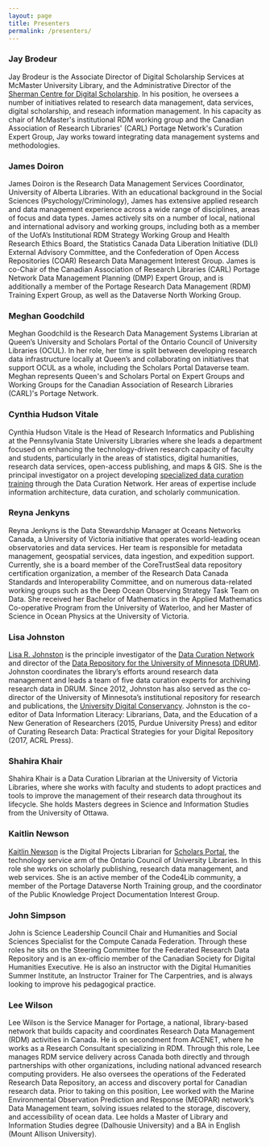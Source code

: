 ```yaml
---
layout: page
title: Presenters
permalink: /presenters/
---
```


### Jay Brodeur
Jay Brodeur is the Associate Director of Digital Scholarship Services at McMaster University Library, and the Administrative Director of the [Sherman Centre for Digital Scholarship](https://scds.ca/). In his position, he oversees a number of initiatives related to research data management, data services, digital scholarship, and reseach information management. In his capacity as chair of McMaster's institutional RDM working group and the Canadian Association of Research Libraries' (CARL) Portage Network's Curation Expert Group, Jay works toward integrating data management systems and methodologies. 

### James Doiron
James Doiron is the Research Data Management Services Coordinator, University of Alberta Libraries. With an educational background in the Social Sciences (Psychology/Criminology), James has extensive applied research and data management experience across a wide range of disciplines, areas of focus and data types. James actively sits on a number of local, national and international advisory and working groups, including both as a member of the UofA’s Institutional RDM Strategy Working Group and Health Research Ethics Board, the Statistics Canada Data Liberation Initiative (DLI) External Advisory Committee, and the Confederation of Open Access Repositories (COAR) Research Data Management Interest Group. James is co-Chair of the Canadian Association of Research Libraries (CARL) Portage Network Data Management Planning (DMP) Expert Group, and is additionally a member of the Portage Research Data Management (RDM) Training Expert Group, as well as the Dataverse North Working Group.   

### Meghan Goodchild
Meghan Goodchild is the Research Data Management Systems Librarian at Queen’s University and Scholars Portal of the Ontario Council of University Libraries (OCUL). In her role, her time is split between developing research data infrastructure locally at Queen’s and collaborating on initiatives that support OCUL as a whole, including the Scholars Portal Dataverse team. Meghan represents Queen's and Scholars Portal on Expert Groups and Working Groups for the Canadian Association of Research Libraries (CARL)'s Portage Network.

### Cynthia Hudson Vitale
Cynthia Hudson Vitale is the Head of Research Informatics and Publishing at the Pennsylvania State University Libraries where she leads a department focused on enhancing the technology-driven research capacity of faculty and students, particularly in the areas of statistics, digital humanities, research data services, open-access publishing, and maps & GIS. She is the principal investigator on a project developing [specialized data curation training](https://sites.psu.edu/dcnworkshops/) through the Data Curation Network. Her areas of expertise include information architecture, data curation, and scholarly communication.

### Reyna Jenkyns
Reyna Jenkyns is the Data Stewardship Manager at Oceans Networks Canada, a University of Victoria initiative that operates world-leading ocean observatories and data services. Her team is responsible for metadata management, geospatial services, data ingestion, and expedition support.  Currently, she is a board member of the CoreTrustSeal data repository certification organization, a member of the Research Data Canada Standards and Interoperability Committee, and on numerous data-related working groups such as the Deep Ocean Observing Strategy Task Team on Data. She received her Bachelor of Mathematics in the Applied Mathematics Co-operative Program from the University of Waterloo, and her Master of Science in Ocean Physics at the University of Victoria.

### Lisa Johnston
[Lisa R. Johnston](https://www.lib.umn.edu/about/staff/lisa-johnston) is the principle investigator of the [Data Curation Network](http://datacurationnetwork.org/) and director of the [Data Repository for the University of Minnesota (DRUM)](http://z.umn.edu/drum). Johnston coordinates the library’s efforts around research data management and leads a team of five data curation experts for archiving research data in DRUM. Since 2012, Johnston has also served as the co-director of the University of Minnesota’s institutional repository for research and publications, the [University Digital Conservancy](http://conservancy.umn.edu/). Johnston is the co-editor of Data Information Literacy: Librarians, Data, and the Education of a New Generation of Researchers (2015, Purdue University Press) and editor of Curating Research Data: Practical Strategies for your Digital Repository (2017, ACRL Press).

### Shahira Khair
Shahira Khair is a Data Curation Librarian at the University of Victoria Libraries, where she works with faculty and students to adopt practices and tools to improve the management of their research data throughout its lifecycle. She holds Masters degrees in Science and Information Studies from the University of Ottawa.

### Kaitlin Newson
[Kaitlin Newson](https://kaitlinnewson.com/) is the Digital Projects Librarian for [Scholars Portal](https://scholarsportal.info/), the technology service arm of the Ontario Council of University Libraries. In this role she works on scholarly publishing, research data management, and web services. She is an active member of the Code4Lib community, a member of the Portage Dataverse North Training group, and the coordinator of the Public Knowledge Project Documentation Interest Group.

### John Simpson
John is Science Leadership Council Chair and Humanities and Social Sciences Specialist for the Compute Canada Federation.  Through these roles he sits on the Steering Committee for the Federated Research Data Repository and is an ex-officio member of the Canadian Society for Digital Humanities Executive.  He is also an instructor with the Digital Humanities Summer Institute, an Instructor Trainer for The Carpentries, and is always looking to improve his pedagogical practice.

### Lee Wilson
Lee Wilson is the Service Manager for Portage, a national, library-based network that builds capacity and coordinates Research Data Management (RDM) activities in Canada. He is on secondment from ACENET, where he works as a Research Consultant specializing in RDM. Through this role, Lee manages RDM service delivery across Canada both directly and through partnerships with other organizations, including national advanced research computing providers. He also oversees the operations of the Federated Research Data Repository, an access and discovery portal for Canadian research data. Prior to taking on this position, Lee worked with the Marine Environmental Observation Prediction and Response (MEOPAR) network’s Data Management team, solving issues related to the storage, discovery, and accessibility of ocean data. Lee holds a Master of Library and Information Studies degree (Dalhousie University) and a BA in English (Mount Allison University).
